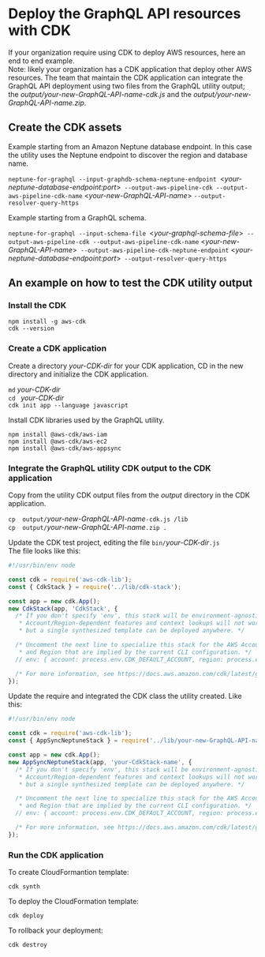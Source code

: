 # Deploy the GraphQL API resources with CDK 
If your organization require using CDK to deploy AWS resources, here an end to end example.
<br>
Note: likely your organization has a CDK application that deploy other AWS resources. The team that maintain the CDK application can integrate the GraphQL API deployment using two files from the GraphQL utility output; the *output/your-new-GraphQL-API-name-cdk.js* and the *output/your-new-GraphQL-API-name.zip*.


## Create the CDK assets
Example starting from an Amazon Neptune database endpoint. In this case the utility uses the Neptune endpoint to discover the region and database name.

`neptune-for-graphql --input-graphdb-schema-neptune-endpoint `<*your-neptune-database-endpoint:port*>` --output-aws-pipeline-cdk --output-aws-pipeline-cdk-name` <*your-new-GraphQL-API-name*> `--output-resolver-query-https`

Example starting from a GraphQL schema.

`neptune-for-graphql --input-schema-file `<*your-graphql-schema-file*>` --output-aws-pipeline-cdk --output-aws-pipeline-cdk-name` <*your-new-GraphQL-API-name*>` --output-aws-pipeline-cdk-neptune-endpoint` <*your-neptune-database-endpoint:port*>` --output-resolver-query-https` 



## An example on how to test the CDK utility output

### Install the CDK
`npm install -g aws-cdk`
<br>
`cdk --version`

### Create a CDK application
Create a directory *your-CDK-dir* for your CDK application, CD in the new directory and initialize the CDK application.

`md` *your-CDK-dir*
<br>
`cd ` *your-CDK-dir*
<br>
`cdk init app --language javascript`

Install CDK libraries used by the GraphQL utility.

`npm install @aws-cdk/aws-iam`
<br>
`npm install @aws-cdk/aws-ec2`
<br>
`npm install @aws-cdk/aws-appsync`

### Integrate the GraphQL utility CDK output to the CDK application
Copy from the utility CDK output files from the *output* directory in the CDK application.

`cp  output/`*your-new-GraphQL-API-name*`-cdk.js /lib`
<br>
`cp  output/`*your-new-GraphQL-API-name*`.zip .`

Update the CDK test project, editing the file `bin/`*your-CDK-dir*`.js`
<br>
The file looks like this:
```js
#!/usr/bin/env node

const cdk = require('aws-cdk-lib');
const { CdkStack } = require('../lib/cdk-stack');

const app = new cdk.App();
new CdkStack(app, 'CdkStack', {
  /* If you don't specify 'env', this stack will be environment-agnostic.
   * Account/Region-dependent features and context lookups will not work,
   * but a single synthesized template can be deployed anywhere. */

  /* Uncomment the next line to specialize this stack for the AWS Account
   * and Region that are implied by the current CLI configuration. */
  // env: { account: process.env.CDK_DEFAULT_ACCOUNT, region: process.env.CDK_DEFAULT_REGION },

  /* For more information, see https://docs.aws.amazon.com/cdk/latest/guide/environments.html */
});
```

Update the require and integrated the CDK class the utility created. Like this:
```js
#!/usr/bin/env node

const cdk = require('aws-cdk-lib');
const { AppSyncNeptuneStack } = require('../lib/your-new-GraphQL-API-name-cdk');

const app = new cdk.App();
new AppSyncNeptuneStack(app, 'your-CdkStack-name', {
  /* If you don't specify 'env', this stack will be environment-agnostic.
   * Account/Region-dependent features and context lookups will not work,
   * but a single synthesized template can be deployed anywhere. */

  /* Uncomment the next line to specialize this stack for the AWS Account
   * and Region that are implied by the current CLI configuration. */
  // env: { account: process.env.CDK_DEFAULT_ACCOUNT, region: process.env.CDK_DEFAULT_REGION },

  /* For more information, see https://docs.aws.amazon.com/cdk/latest/guide/environments.html */
});
```


### Run the CDK application

To create CloudFormantion template:

`cdk synth`

To deploy the CloudFormation template:

`cdk deploy`

To rollback your deployment:

`cdk destroy`